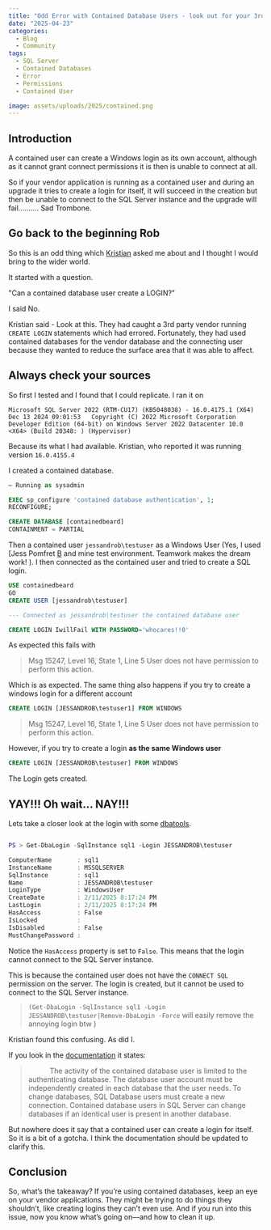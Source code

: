 ```yaml
---
title: "Odd Error with Contained Database Users - look out for your 3rd party vendors"
date: "2025-04-23"
categories:
  - Blog
  - Community
tags:
  - SQL Server
  - Contained Databases
  - Error
  - Permissions
  - Contained User

image: assets/uploads/2025/contained.png
---
```

## Introduction

A contained user can create a Windows login as its own account, although as it cannot grant connect permissions it is then is unable to connect at all.

So if your vendor application is running as a contained user and during an upgrade it tries to create a login for itself, it will succeed in the creation but then be unable to connect to the SQL Server instance and the upgrade will fail.......... Sad Trombone.

## Go back to the beginning Rob

So this is an odd thing which [Kristian](https://www.linkedin.com/in/krleth/) asked me about and I thought I would bring to the wider world.

It started with a question.

"Can a contained database user create a LOGIN?"

I said No.

Kristian said - Look at this. They had caught a 3rd party vendor running `CREATE LOGIN` statements which had errored. Fortunately, they had used contained databases for the vendor database and the connecting user because they wanted to reduce the surface area that it was able to affect.

## Always check your sources

So first I tested and I found that I could replicate. I ran it on

`Microsoft SQL Server 2022 (RTM-CU17) (KB5048038) - 16.0.4175.1 (X64)   Dec 13 2024 09:01:53   Copyright (C) 2022 Microsoft Corporation  Developer Edition (64-bit) on Windows Server 2022 Datacenter 10.0 <X64> (Build 20348: ) (Hypervisor)`

Because its what I had available. Kristian, who reported it was running version `16.0.4155.4`

I created a contained database.

```sql
— Running as sysadmin

EXEC sp_configure 'contained database authentication', 1;
RECONFIGURE;

CREATE DATABASE [containedbeard]
CONTAINMENT = PARTIAL
```
Then a contained user `jessandrob\testuser` as a Windows User (Yes, I used [Jess Pomfret [B](https://jesspomfret.com) and mine test environment. Teamwork makes the dream work! ). I then connected as the contained user and tried to create a SQL login.

```sql
USE containedbeard
GO
CREATE USER [jessandrob\testuser]

--- Connected as jessandrob\testuser the contained database user

CREATE LOGIN IwillFail WITH PASSWORD='whocares!!0'
```

As expected this fails with

>Msg 15247, Level 16, State 1, Line 5
>User does not have permission to perform this action.


Which is as expected. The same thing also happens if you try to create a windows login for a different account

```sql
CREATE LOGIN [JESSANDROB\testuser1] FROM WINDOWS
```
>Msg 15247, Level 16, State 1, Line 5
>User does not have permission to perform this action.

However, if you try to create a login **as the same Windows user**

```sql
CREATE LOGIN [JESSANDROB\testuser] FROM WINDOWS
```

The Login gets created.

## YAY!!! Oh wait... NAY!!!

Lets take a closer look at the login with some [dbatools](dbatools.io).

```powershell

PS > Get-DbaLogin -SqlInstance sql1 -Login JESSANDROB\testuser

ComputerName       : sql1
InstanceName       : MSSQLSERVER
SqlInstance        : sql1
Name               : JESSANDROB\testuser
LoginType          : WindowsUser
CreateDate         : 2/11/2025 8:17:24 PM
LastLogin          : 2/11/2025 8:17:24 PM
HasAccess          : False
IsLocked           :
IsDisabled         : False
MustChangePassword :
```
Notice the `HasAccess` property is set to `False`. This means that the login cannot connect to the SQL Server instance.

This is because the contained user does not have the `CONNECT SQL` permission on the server. The login is created, but it cannot be used to connect to the SQL Server instance.

>`(Get-DbaLogin -SqlInstance sql1 -Login JESSANDROB\testuser|Remove-DbaLogin -Force` will easily remove the annoying login btw )

Kristian found this confusing. As did I.

If you look in the [documentation](https://learn.microsoft.com/en-us/sql/relational-databases/security/contained-database-users-making-your-database-portable?view=sql-server-ver16) it states:

>      The activity of the contained database user is limited to the authenticating database. The database user account must be independently created in each database that the user needs. To change databases, SQL Database users must create a new connection. Contained database users in SQL Server can change databases if an identical user is present in another database.

But nowhere does it say that a contained user can create a login for itself.
So it is a bit of a gotcha. I think the documentation should be updated to clarify this.

## Conclusion

So, what’s the takeaway? If you’re using contained databases, keep an eye on your vendor applications. They might be trying to do things they shouldn’t, like creating logins they can’t even use. And if you run into this issue, now you know what’s going on—and how to clean it up.
